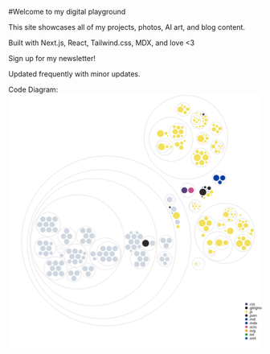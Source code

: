 #Welcome to my digital playground

This site showcases all of my projects, photos, AI art, and blog content.

Built with Next.js, React, Tailwind.css, MDX, and love <3

Sign up for my newsletter!

Updated frequently with minor updates. 


Code Diagram: 
![Visualization of the codebase](./diagram.svg)
